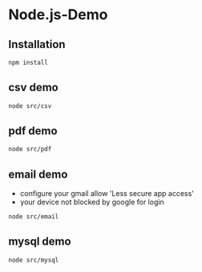 # Node.js-Demo

## Installation

```sh
npm install
```

## csv demo

```sh
node src/csv
```

## pdf demo

```sh
node src/pdf
```

## email demo

* configure your gmail allow 'Less secure app access'
* your device not blocked by google for login

```sh
node src/email
```

## mysql demo

```sh
node src/mysql
```